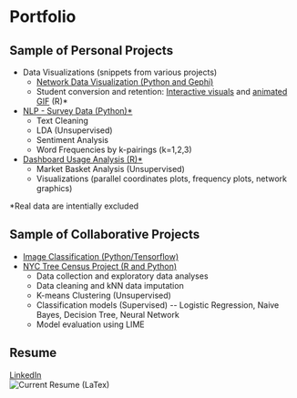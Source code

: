 # Portfolio

## Sample of Personal Projects
- Data Visualizations (snippets from various projects)
    - [Network Data Visualization (Python and Gephi)](https://github.com/ElizabethSeidle/Portfolio/tree/master/Network%20Graphic)
    - Student conversion and retention: [Interactive visuals](OtherProjects/Visuals_Students_Dummy_Data.ipynb) and [animated GIF](OtherProjects/funnel_Gif.gif) (R)*
- [NLP - Survey Data (Python)*](OtherProjects/NLP_workfromhome.ipynb)
    - Text Cleaning
    - LDA (Unsupervised)
    - Sentiment Analysis
    - Word Frequencies by k-pairings (k=1,2,3)
- [Dashboard Usage Analysis (R)*](OtherProjects/Apriori_MBA)
    - Market Basket Analysis (Unsupervised)
    - Visualizations (parallel coordinates plots, frequency plots, network graphics)
   
*Real data are intentially excluded

## Sample of Collaborative Projects
- [Image Classification (Python/Tensorflow)](https://github.com/kbfoerster/GroceryFeathersClassification)
- [NYC Tree Census Project (R and Python)](https://github.com/kbfoerster/nyctrees)
    - Data collection and exploratory data analyses
    - Data cleaning and kNN data imputation
    - K-means Clustering (Unsupervised)
    - Classification models (Supervised)
        -- Logistic Regression, Naive Bayes, Decision Tree, Neural Network
    - Model evaluation using LIME

## Resume
[LinkedIn](https://www.linkedin.com/in/elizabeth-seidle/) <br/>
![Current Resume (LaTex)](OtherProjects/Latex_Seidle_Resume_2020.png)
<br/>
